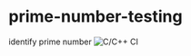# prime-number-testing
identify prime number
![C/C++ CI](https://github.com/stepin104689/prime-number-testing/workflows/C/C++%20CI/badge.svg?branch=master)

